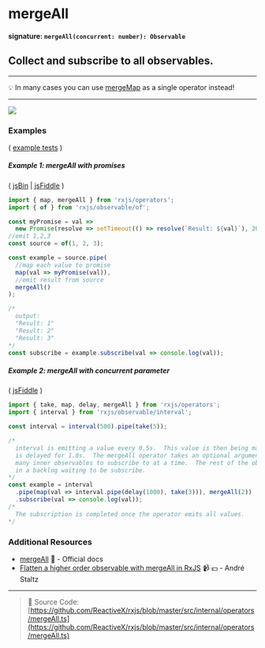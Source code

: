 # mergeAll

#### signature: `mergeAll(concurrent: number): Observable`

## Collect and subscribe to all observables.

---

:bulb: In many cases you can use [mergeMap](../transformation/mergemap.md) as a
single operator instead!

---

<a href="https://ultimateangular.com/?ref=76683_kee7y7vk"><img src="https://ultimateangular.com/assets/img/banners/ua-leader.svg"></a>

### Examples

(
[example tests](https://github.com/btroncone/learn-rxjs/blob/master/operators/specs/combination/mergeall-spec.ts)
)

##### Example 1: mergeAll with promises

( [jsBin](http://jsbin.com/worecuhiba/1/edit?js,console) |
[jsFiddle](https://jsfiddle.net/btroncone/0sc4nsxa/) )

```js
import { map, mergeAll } from 'rxjs/operators';
import { of } from 'rxjs/observable/of';

const myPromise = val =>
  new Promise(resolve => setTimeout(() => resolve(`Result: ${val}`), 2000));
//emit 1,2,3
const source = of(1, 2, 3);

const example = source.pipe(
  //map each value to promise
  map(val => myPromise(val)),
  //emit result from source
  mergeAll()
);

/*
  output:
  "Result: 1"
  "Result: 2"
  "Result: 3"
*/
const subscribe = example.subscribe(val => console.log(val));
```

##### Example 2: mergeAll with _concurrent_ parameter

( [jsFiddle](https://jsfiddle.net/zra3zxhs/) )

```js
import { take, map, delay, mergeAll } from 'rxjs/operators';
import { interval } from 'rxjs/observable/interval';

const interval = interval(500).pipe(take(5));

/*
  interval is emitting a value every 0.5s.  This value is then being mapped to interval that
  is delayed for 1.0s.  The mergeAll operator takes an optional argument that determines how
  many inner observables to subscribe to at a time.  The rest of the observables are stored
  in a backlog waiting to be subscribe.
*/
const example = interval
  .pipe(map(val => interval.pipe(delay(1000), take(3))), mergeAll(2))
  .subscribe(val => console.log(val));
/*
  The subscription is completed once the operator emits all values.
*/
```

### Additional Resources

* [mergeAll](http://reactivex.io/rxjs/class/es6/Observable.js~Observable.html#instance-method-mergeAll)
  :newspaper: - Official docs
* [Flatten a higher order observable with mergeAll in RxJS](https://egghead.io/lessons/rxjs-flatten-a-higher-order-observable-with-mergeall-in-rxjs?course=use-higher-order-observables-in-rxjs-effectively)
  :video_camera: :dollar: - André Staltz

---

> :file_folder: Source Code:
> [https://github.com/ReactiveX/rxjs/blob/master/src/internal/operators/mergeAll.ts](https://github.com/ReactiveX/rxjs/blob/master/src/internal/operators/mergeAll.ts)
